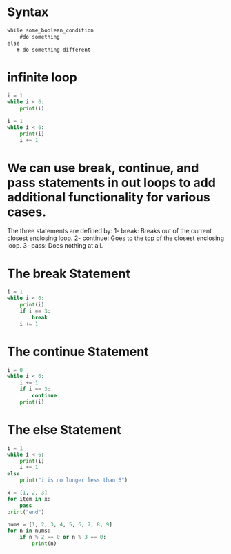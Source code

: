# Syntax
```dtd
while some_boolean_condition
    #do something
else
   # do something different
```

# infinite loop
```python
i = 1
while i < 6:
    print(i)
```
```python
i = 1
while i < 6:
    print(i)
    i += 1
```
# We can use break, continue, and pass statements in out loops to add additional functionality for various cases.
The three statements are defined by:
    1- break: Breaks out of the current closest enclosing loop.
    2- continue: Goes to the top of the closest enclosing loop.
    3- pass: Does nothing at all.

# The break Statement
```python
i = 1
while i < 6:
    print(i)
    if i == 3:
        break
    i += 1
```

# The continue Statement
```python
i = 0
while i < 6:
    i += 1
    if i == 3:
        continue
    print(i)

```
# The else Statement
```python
i = 1
while i < 6:
    print(i)
    i += 1
else:
    print("i is no longer less than 6")

```

```python
x = [1, 2, 3]
for item in x:
    pass
print("end")
```

```python
nums = [1, 2, 3, 4, 5, 6, 7, 8, 9]
for n in nums:
    if n % 2 == 0 or n % 3 == 0:
        print(n)
```
